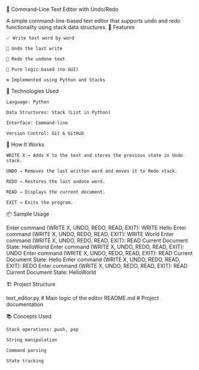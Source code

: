 📝 Command-Line Text Editor with Undo/Redo

A simple command-line-based text editor that supports undo and redo functionality using stack data structures.
🚀 Features

    ✅ Write text word by word

    🔄 Undo the last write

    🔁 Redo the undone text

    🧠 Pure logic-based (no GUI)

    ⚙️ Implemented using Python and Stacks

🧰 Technologies Used

    Language: Python

    Data Structures: Stack (List in Python)

    Interface: Command-line

    Version Control: Git & GitHub

🧠 How It Works

    WRITE X → Adds X to the text and stores the previous state in Undo stack.

    UNDO → Removes the last written word and moves it to Redo stack.

    REDO → Restores the last undone word.

    READ → Displays the current document.

    EXIT → Exits the program.

📦 Sample Usage

Enter command (WRITE X, UNDO, REDO, READ, EXIT): WRITE Hello
Enter command (WRITE X, UNDO, REDO, READ, EXIT): WRITE World
Enter command (WRITE X, UNDO, REDO, READ, EXIT): READ
Current Document State: HelloWorld
Enter command (WRITE X, UNDO, REDO, READ, EXIT): UNDO
Enter command (WRITE X, UNDO, REDO, READ, EXIT): READ
Current Document State: Hello
Enter command (WRITE X, UNDO, REDO, READ, EXIT): REDO
Enter command (WRITE X, UNDO, REDO, READ, EXIT): READ
Current Document State: HelloWorld

🏗️ Project Structure

text_editor.py         # Main logic of the editor
README.md              # Project documentation

📚 Concepts Used

    Stack operations: push, pop

    String manipulation

    Command parsing

    State tracking

